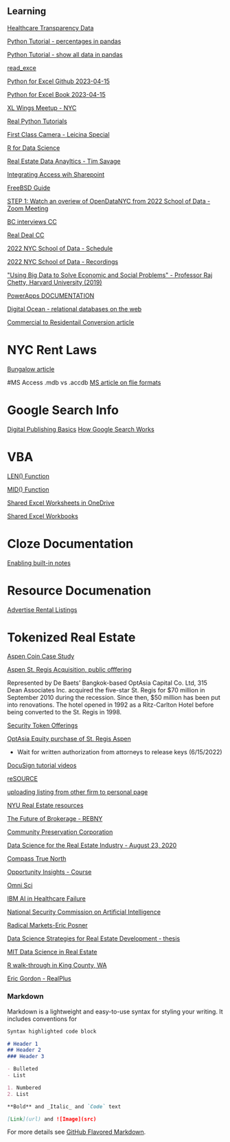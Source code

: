 ## Learning

[Healthcare Transparency Data](http://bit.ly/paylesscuny)

[Python Tutorial - percentages in pandas](https://towardsdatascience.com/4-useful-tips-of-pandas-groupby-3744eefb1852)

[Python Tutorial - show all data in pandas](https://builtin.com/data-science/pandas-show-all-columns)

[read_exce](https://pandas.pydata.org/docs/reference/api/pandas.read_excel.html#pandas.read_excel)

[Python for Excel Github 2023-04-15](https://github.com/fzumstein/python-for-excel)

[Python for Excel Book 2023-04-15](https://xlwings.org/book)

[XL Wings Meetup - NYC](https://www.meetup.com/xlwings-Meetup-NYC/)

[Real Python Tutorials](https://realpython.com/)

[First Class Camera - Leicina Special](https://leicasocietyinternational.org/blog/2019/03/the-leicina-special-the-leica-of-super-8-movie-cameras)

[R for Data Science](https://r4ds.had.co.nz/)

[Real Estate Data Anayltics - Tim Savage](https://github.com/thsavage)

[Integrating Access wih Sharepoint](https://support.microsoft.com/en-us/office/import-link-or-move-data-to-sharepoint-65bf7b03-74bf-445c-959a-24b7a401ddee)

[FreeBSD Guide](https://www.ocf.berkeley.edu/~reinholz/freebsd/freebsd.html)

[STEP 1: Watch an overiew of OpenDataNYC from 2022 School of Data - Zoom Meeting](https://www.youtube.com/watch?v=QbvpIMIvovM&list=PLgCe1KzF20ix44ATnYYiGtM5TTWISQ45I&index=12)

[BC interviews CC](https://podcasts.apple.com/us/podcast/carrie-chiang-nycs-most-powerful-broker/id1378685290?i=1000555545175)

[Real Deal CC](https://therealdeal.com/issues_articles/the-closing-carrie-chiang/)

[2022 NYC School of Data - Schedule](https://nycsodata22.sched.com/)

[2022 NYC School of Data - Recordings](https://archive.open-data.nyc/)


["Using Big Data to Solve Economic and Social Problems" - Professor Raj Chetty, Harvard University (2019)](https://opportunityinsights.org/course/)

[PowerApps DOCUMENTATION](https://docs.microsoft.com/en-us/power-apps/?WT.mc_id=powerplatform-10458-grhurl)

[Digital Ocean - relational databases on the web](https://www.digitalocean.com/community/tutorials/how-to-use-one-to-many-database-relationships-with-flask-sqlalchemy)

[Commercial to Residentail Conversion article](https://resanyc.com/could-office-conversions-solve-nycs-housing-crisis/)

# NYC Rent Laws
[Bungalow article](https://bungalow.com/articles/rent-control-in-nyc-everything-you-need-to-know)

#MS Access .mdb vs .accdb
[MS article on flie formats](https://support.microsoft.com/en-us/office/which-access-file-format-should-i-use-012d9ab3-d14c-479e-b617-be66f9070b41)

# Google Search Info
[Digital Publishing Basics](https://digitalpublishing101.com/digital-publishing-101/digital-publishing-basics/)
[How Google Search Works](https://www.youtube.com/watch?v=BNHR6IQJGZs&t=188s)

# VBA
[LEN() Function](https://learn.microsoft.com/en-us/office/vba/language/reference/user-interface-help/len-function)

[MID() Function](https://learn.microsoft.com/en-us/office/vba/language/reference/user-interface-help/mid-statement)

[Shared Excel Worksheets in OneDrive](https://support.microsoft.com/en-us/office/work-with-worksheet-data-in-onedrive-c051a205-1c06-4feb-94d8-793b0126b53a)

[Shared Excel Workbooks](https://support.microsoft.com/en-us/office/about-the-shared-workbook-feature-49b833c0-873b-48d8-8bf2-c1c59a628534#:~:text=the%20workbook%20instead.-,Click%20Review%20%3E%20Share%20Workbook.,changes%2C%20and%20then%20click%20OK.)


# Cloze Documentation
[Enabling built-in notes](https://help.cloze.com/article/1753-how-do-i-enable-cloze-built-in-notes)

# Resource Documenation
[Advertise Rental Listings](https://support.corcoran.com/hc/en-us/articles/1500010871701-How-do-I-advertise-an-open-rental-in-reSOURCE)

# Tokenized Real Estate
[Aspen Coin Case Study](https://medium.com/krypital/security-token-case-analysis-aspen-coin-the-first-real-estate-security-token-offering-bbbcc52ace5)

[Aspen St. Regis Acquisition, public offfering](https://www.aspentimes.com/trending/in-18-million-deal-nearly-one-fifth-of-st-regis-aspen-sells-through-digital-tokens/)

Represented by De Baets’ Bangkok-based OptAsia Capital Co. Ltd, 315 Dean Associates Inc. acquired the five-star St. Regis for $70 million in September 2010 during the recession. Since then, $50 million has been put into renovations. The hotel opened in 1992 as a Ritz-Carlton Hotel before being converted to the St. Regis in 1998.

[Security Token Offerings](https://medium.com/solidblock/why-tokenized-securities-will-be-even-more-disruptive-than-cryptocurrencies-and-icos-de7eeb807f72)

[OptAsia Equity purchase of St. Regis Aspen](http://www.optasiacapital.com/blog/press-releases/4-st-regis-aspen-sold-for-70-million)



* Wait for written authorization from attorneys to release keys (6/15/2022)

[DocuSign tutorial videos](https://support.docusign.com/s/articles/DocuSign-eSignature-Fundamentals?language=en_US&rsc_301)

[reSOURCE](https://support.corcoran.com/hc/en-us/articles/360045190114-reSOURCE-Beyond-the-Basics-)

[uploading listing from other firm to personal page](https://outlook.office.com/mail/inbox/id/AAMkAGZlOThjZWExLTBjZTEtNGRjMC05MDBkLTU0MzcyNjg2OTA2ZQBGAAAAAAC6YfFww2n8TLIRGYK5tUVSBwB4hPs2iUvJS735%2ByGJvqOtAAAAAAEMAAB4hPs2iUvJS735%2ByGJvqOtAAAuQlbTAAA%3D)

[NYU Real Estate resources](https://guides.nyu.edu/realestate/marketreports)

[The Future of Brokerage - REBNY](https://youtu.be/rsbmMK_XYtM)

[Community Preservation Corporation](https://communityp.com/)

[Data Science for the Real Estate Industry - August 23, 2020](https://www.conferencecast.tv/talk-40095-data-science-for-the-real-estate-industry#.talkPage-header)

[Compass True North](https://medium.com/compass-true-north/machine-learning-in-action-for-compasss-likely-to-sell-recommendations-699a6dcd5076)

[Opportunity Insights - Course](https://opportunityinsights.org/course/)

[Omni Sci](https://speakerdeck.com/omnisci)

[IBM AI in Healthcare Failure](https://spectrum.ieee.org/how-ibm-watson-overpromised-and-underdelivered-on-ai-health-care)

[National Security Commission on Artificial Intelligence](https://www.nscai.gov/wp-content/uploads/2021/03/Full-Report-Digital-1.pdf)

[Radical Markets-Eric Posner](https://read.amazon.com/?asin=B07TP5HLWQ)

[Data Science Strategies for Real Estate Development - thesis](https://dspace.mit.edu/bitstream/handle/1721.1/129099/1227098997-MIT.pdf?sequence=1&isAllowed=y)

[MIT Data Science in Real Estate](https://mitcre.mit.edu/online-courses/data-science-in-real-estate)

[R walk-through in King County, WA](https://www.youtube.com/watch?v=Yz_Tzxkl-mI)

[Eric Gordon - RealPlus](https://trd.media/ny/j0R4a4)

### Markdown

Markdown is a lightweight and easy-to-use syntax for styling your writing. It includes conventions for

```markdown
Syntax highlighted code block

# Header 1
## Header 2
### Header 3

- Bulleted
- List

1. Numbered
2. List

**Bold** and _Italic_ and `Code` text

[Link](url) and ![Image](src)
```

For more details see [GitHub Flavored Markdown](https://guides.github.com/features/mastering-markdown/).

